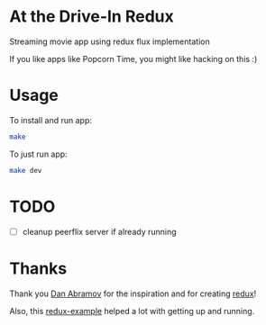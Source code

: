 # At the Drive-In Redux

Streaming movie app using redux flux implementation

If you like apps like Popcorn Time, you might like hacking on this :)

# Usage

To install and run app:
```bash
make
```

To just run app:
```bash
make dev
```

# TODO

- [ ] cleanup peerflix server if already running

# Thanks

Thank you [Dan Abramov](https://twitter.com/dan_abramov) for the inspiration and for creating [redux](https://github.com/gaearon/redux)!

Also, this [redux-example](https://github.com/quangbuule/redux-example) helped a lot with getting up and running.
